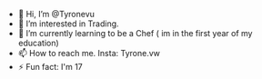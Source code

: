- 👋 Hi, I’m @Tyronevu
- 👀 I’m interested in Trading.
- 🌱 I’m currently learning to be a Chef ( im in the first year of my education)
- 📫 How to reach me. Insta: Tyrone.vw
- ⚡ Fun fact: I'm 17

<!---
Tyronevu/Tyronevu is a ✨ special ✨ repository because its `README.md` (this file) appears on your GitHub profile.
You can click the Preview link to take a look at your changes.
--->
